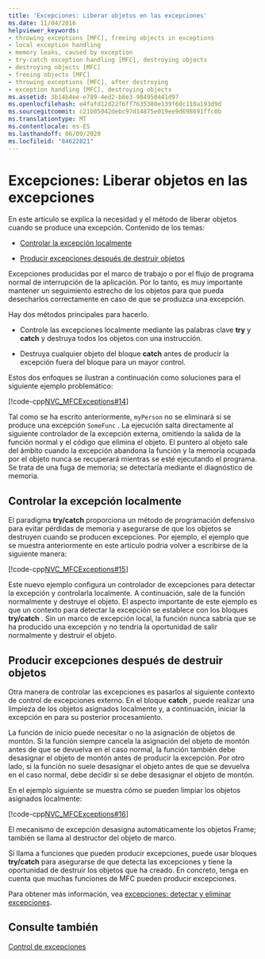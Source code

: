 ```yaml
---
title: 'Excepciones: Liberar objetos en las excepciones'
ms.date: 11/04/2016
helpviewer_keywords:
- throwing exceptions [MFC], freeing objects in exceptions
- local exception handling
- memory leaks, caused by exception
- try-catch exception handling [MFC], destroying objects
- destroying objects [MFC]
- freeing objects [MFC]
- throwing exceptions [MFC], after destroying
- exception handling [MFC], destroying objects
ms.assetid: 3b14b4ee-e789-4ed2-b8e3-984950441d97
ms.openlocfilehash: e4fafd12d22f6ff7635380e139f60c110a193d9d
ms.sourcegitcommit: c21b05042debc97d14875e019ee9d698691ffc0b
ms.translationtype: MT
ms.contentlocale: es-ES
ms.lasthandoff: 06/09/2020
ms.locfileid: "84622821"
---
```

# <a name="exceptions-freeing-objects-in-exceptions"></a>Excepciones: Liberar objetos en las excepciones

En este artículo se explica la necesidad y el método de liberar objetos cuando se produce una excepción. Contenido de los temas:

- [Controlar la excepción localmente](#_core_handling_the_exception_locally)

- [Producir excepciones después de destruir objetos](#_core_throwing_exceptions_after_destroying_objects)

Excepciones producidas por el marco de trabajo o por el flujo de programa normal de interrupción de la aplicación. Por lo tanto, es muy importante mantener un seguimiento estrecho de los objetos para que pueda desecharlos correctamente en caso de que se produzca una excepción.

Hay dos métodos principales para hacerlo.

- Controle las excepciones localmente mediante las palabras clave **try** y **catch** y destruya todos los objetos con una instrucción.

- Destruya cualquier objeto del bloque **catch** antes de producir la excepción fuera del bloque para un mayor control.

Estos dos enfoques se ilustran a continuación como soluciones para el siguiente ejemplo problemático:

[!code-cpp[NVC_MFCExceptions#14](codesnippet/cpp/exceptions-freeing-objects-in-exceptions_1.cpp)]

Tal como se ha escrito anteriormente, `myPerson` no se eliminará si se produce una excepción `SomeFunc` . La ejecución salta directamente al siguiente controlador de la excepción externa, omitiendo la salida de la función normal y el código que elimina el objeto. El puntero al objeto sale del ámbito cuando la excepción abandona la función y la memoria ocupada por el objeto nunca se recuperará mientras se esté ejecutando el programa. Se trata de una fuga de memoria; se detectaría mediante el diagnóstico de memoria.

## <a name="handling-the-exception-locally"></a><a name="_core_handling_the_exception_locally"></a>Controlar la excepción localmente

El paradigma **try/catch** proporciona un método de programación defensivo para evitar pérdidas de memoria y asegurarse de que los objetos se destruyen cuando se producen excepciones. Por ejemplo, el ejemplo que se muestra anteriormente en este artículo podría volver a escribirse de la siguiente manera:

[!code-cpp[NVC_MFCExceptions#15](codesnippet/cpp/exceptions-freeing-objects-in-exceptions_2.cpp)]

Este nuevo ejemplo configura un controlador de excepciones para detectar la excepción y controlarla localmente. A continuación, sale de la función normalmente y destruye el objeto. El aspecto importante de este ejemplo es que un contexto para detectar la excepción se establece con los bloques **try/catch** . Sin un marco de excepción local, la función nunca sabría que se ha producido una excepción y no tendría la oportunidad de salir normalmente y destruir el objeto.

## <a name="throwing-exceptions-after-destroying-objects"></a><a name="_core_throwing_exceptions_after_destroying_objects"></a>Producir excepciones después de destruir objetos

Otra manera de controlar las excepciones es pasarlos al siguiente contexto de control de excepciones externo. En el bloque **catch** , puede realizar una limpieza de los objetos asignados localmente y, a continuación, iniciar la excepción en para su posterior procesamiento.

La función de inicio puede necesitar o no la asignación de objetos de montón. Si la función siempre cancela la asignación del objeto de montón antes de que se devuelva en el caso normal, la función también debe desasignar el objeto de montón antes de producir la excepción. Por otro lado, si la función no suele desasignar el objeto antes de que se devuelva en el caso normal, debe decidir si se debe desasignar el objeto de montón.

En el ejemplo siguiente se muestra cómo se pueden limpiar los objetos asignados localmente:

[!code-cpp[NVC_MFCExceptions#16](codesnippet/cpp/exceptions-freeing-objects-in-exceptions_3.cpp)]

El mecanismo de excepción desasigna automáticamente los objetos Frame; también se llama al destructor del objeto de marco.

Si llama a funciones que pueden producir excepciones, puede usar bloques **try/catch** para asegurarse de que detecta las excepciones y tiene la oportunidad de destruir los objetos que ha creado. En concreto, tenga en cuenta que muchas funciones de MFC pueden producir excepciones.

Para obtener más información, vea [excepciones: detectar y eliminar excepciones](exceptions-catching-and-deleting-exceptions.md).

## <a name="see-also"></a>Consulte también

[Control de excepciones](exception-handling-in-mfc.md)
